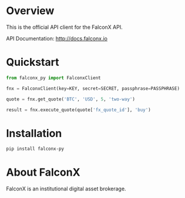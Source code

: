 # Overview
This is the official API client for the FalconX API.

API Documentation: http://docs.falconx.io


# Quickstart

```python
from falconx_py import FalconxClient

fnx = FalconxClient(key=KEY, secret=SECRET, passphrase=PASSPHRASE)

quote = fnx.get_quote('BTC', 'USD', 5, 'two-way')

result = fnx.execute_quote(quote['fx_quote_id'], 'buy')
```

# Installation
```sh
pip install falconx-py
```

# About FalconX
FalconX is an institutional digital asset brokerage. 